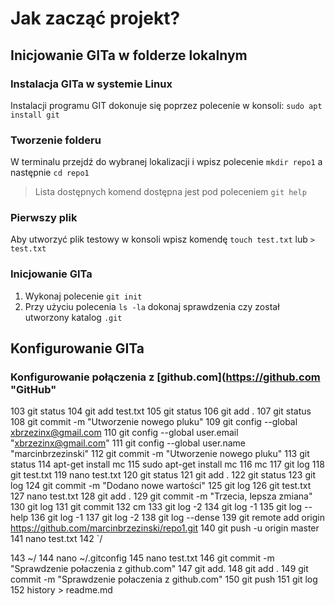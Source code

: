 Jak zacząć projekt?
===================
  
Inicjowanie GITa w folderze lokalnym
-------------------------------------

### Instalacja GITa w systemie Linux

Instalacji programu GIT dokonuje się poprzez polecenie w konsoli: `sudo apt install git` 

### Tworzenie folderu

W terminalu przejdź do wybranej lokalizacji i wpisz polecenie `mkdir repo1` a następnie `cd repo1`

>Lista dostępnych komend dostępna jest pod poleceniem `git help`
  
### Pierwszy plik

Aby utworzyć plik testowy w konsoli wpisz komendę `touch test.txt` lub `> test.txt`

### Inicjowanie GITa

1. Wykonaj polecenie `git init`
2. Przy użyciu polecenia `ls -la` dokonaj sprawdzenia czy został utworzony katalog `.git` 


Konfigurowanie GITa
-------------------

### Konfigurowanie połączenia z [github.com](https://github.com "GitHub"
  103  git status
  104  git add test.txt
  105  git status
  106  git add .
  107  git status
  108  git commit -m "Utworzenie nowego pluku"
  109  git config --global xbrzezinx@gmail.com
  110  git config --global user.email "xbrzezinx@gmail.com"
  111  git config --global user.name "marcinbrzezinski"
  112  git commit -m "Utworzenie nowego pluku"
  113  git status
  114  apt-get install mc
  115  sudo apt-get install mc
  116  mc
  117  git log
  118  git test.txt
  119  nano test.txt
  120  git status
  121  git add .
  122  git status
  123  git log
  124  git commit -m "Dodano nowe wartości"
  125  git log
  126  git test.txt
  127  nano test.txt
  128  git add .
  129  git commit -m "Trzecia, lepsza zmiana"
  130  git log
  131  git commit
  132  cm
  133  git log -2
  134  git log -1
  135  git log --help
  136  git log -1
  137  git log -2
  138  git log --dense
  139  git remote add origin https://github.com/marcinbrzezinski/repo1.git
  140  git push -u origin master
  141  nano test.txt
  142  `/

  143  ~/
  144  nano ~/.gitconfig
  145  nano test.txt
  146  git commit -m "Sprawdzenie połaczenia z github.com"
  147  git add.
  148  git add .
  149  git commit -m "Sprawdzenie połaczenia z github.com"
  150  git push
  151  git log
  152  history > readme.md
